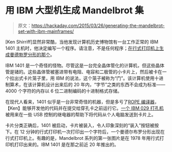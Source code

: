 # 用 IBM 大型机生成 Mandelbrot 集

> 原文：<https://hackaday.com/2015/03/26/generating-the-mandelbrot-set-with-ibm-mainframes/>

[Ken Shirriff]显然非常酷，当他发现计算机历史博物馆有一台工作正常的 IBM 1401 主机时，他决定编写一个程序。请注意，不是任何程序；[在行式打印机上生成曼德勃罗分形的那个](http://www.righto.com/2015/03/12-minute-mandelbrot-fractals-on-50.html)。

IBM 1401 是一个奇怪的怪物。尽管这是一台完全晶体管化的计算机，但这些晶体管是锗的。这些晶体管被塞进带有电阻、电容和二极管的小卡片上，然后被卡在一个拉出式卡片笼子里，用 IBM 的说法，这个笼子被称为“门”。该计算机使用十进制算术，在该计算机设计出来后的 20 年内，“字节”之类的东西不会成为标准——4000 个字符的内存以 6 位二进制编码的十进制格式存储。

在现代人看来，1401 似乎是一台非常奇怪的机器，但是多亏了[ROPE 编译器](http://ibm-1401.info/1401SoftwDevel.html)，【Ken】能够开发他的代码并在提交给穿孔卡之前运行它。[一个 IBM 029 打孔机](http://www.columbia.edu/cu/computinghistory/029.html)被用来在一些 USB 控制的继电器的帮助下将代码从个人电脑发送到卡片上。

卡片分类正确后，1401 被启动，卡片被装入，令人印象深刻的“装入”按钮被按下。在 12 分钟的行式打印机一次打印出一个字符后，一个曼德尔布罗分形出现在行式打印机上。有趣的是，Mandelbrot 系列的第一张图片是在 1978 年用行式打印机打印出来的。IBM 1401 是在那之前近 20 年推出的。